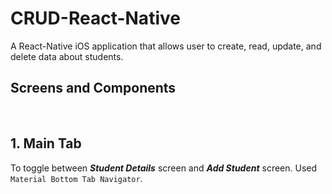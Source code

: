 # CRUD-React-Native

A React-Native iOS application that allows user to create, read, update, and delete data about students.

## Screens and Components
<br />

## 1. Main Tab
To toggle between ***Student Details*** screen and ***Add Student*** screen. Used `Material Bottom Tab Navigator`.
